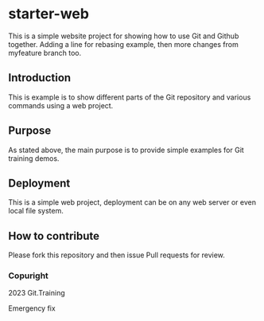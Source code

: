 # starter-web
This is a simple website project for 
showing how to use Git and Github together.
Adding a line for rebasing example, then more changes from myfeature branch too.

## Introduction

This is example is to show different parts
of the Git repository and various commands 
using a web project.

## Purpose

As stated above, the main purpose is to 
provide simple examples for Git training
demos.

## Deployment

This is a simple web project, deployment
can be on any web server or even local
file system.

## How to contribute

Please fork this repository and then issue Pull requests for review.

### Copuright

2023 Git.Training

Emergency fix